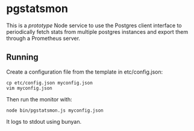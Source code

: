 # pgstatsmon

This is a *prototype* Node service to use the Postgres client interface to
periodically fetch stats from multiple postgres instances and export them
through a Prometheus server.

## Running

Create a configuration file from the template in etc/config.json:

    cp etc/config.json myconfig.json
    vim myconfig.json

Then run the monitor with:

    node bin/pgstatsmon.js myconfig.json

It logs to stdout using bunyan.
